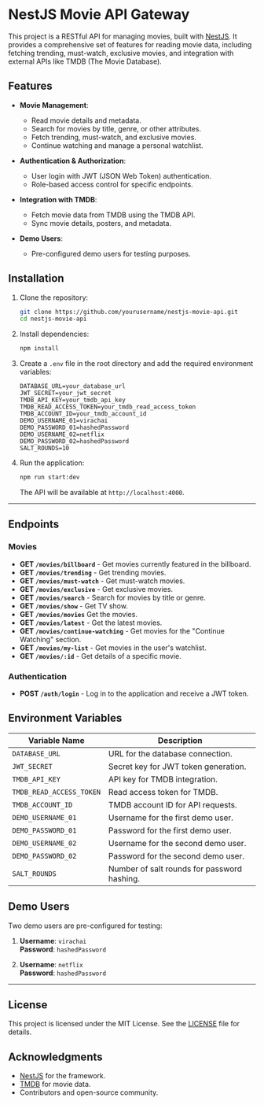 # NestJS Movie API Gateway

This project is a RESTful API for managing movies, built with [NestJS](https://nestjs.com/). It provides a comprehensive set of features for reading movie data, including fetching trending, must-watch, exclusive movies, and integration with external APIs like TMDB (The Movie Database).

## Features

- **Movie Management**:

  - Read movie details and metadata.
  - Search for movies by title, genre, or other attributes.
  - Fetch trending, must-watch, and exclusive movies.
  - Continue watching and manage a personal watchlist.

- **Authentication & Authorization**:

  - User login with JWT (JSON Web Token) authentication.
  - Role-based access control for specific endpoints.

- **Integration with TMDB**:

  - Fetch movie data from TMDB using the TMDB API.
  - Sync movie details, posters, and metadata.

- **Demo Users**:
  - Pre-configured demo users for testing purposes.

## Installation

1. Clone the repository:

   ```bash
   git clone https://github.com/yourusername/nestjs-movie-api.git
   cd nestjs-movie-api
   ```

2. Install dependencies:

   ```bash
   npm install
   ```

3. Create a `.env` file in the root directory and add the required environment variables:

   ```env
   DATABASE_URL=your_database_url
   JWT_SECRET=your_jwt_secret
   TMDB_API_KEY=your_tmdb_api_key
   TMDB_READ_ACCESS_TOKEN=your_tmdb_read_access_token
   TMDB_ACCOUNT_ID=your_tmdb_account_id
   DEMO_USERNAME_01=virachai
   DEMO_PASSWORD_01=hashedPassword
   DEMO_USERNAME_02=netflix
   DEMO_PASSWORD_02=hashedPassword
   SALT_ROUNDS=10
   ```

4. Run the application:

   ```bash
   npm run start:dev
   ```

   The API will be available at `http://localhost:4000`.

---

## Endpoints

### Movies

- **GET `/movies/billboard`** - Get movies currently featured in the billboard.
- **GET `/movies/trending`** - Get trending movies.
- **GET `/movies/must-watch`** - Get must-watch movies.
- **GET `/movies/exclusive`** - Get exclusive movies.
- **GET `/movies/search`** - Search for movies by title or genre.
- **GET `/movies/show`** - Get TV show.
- **GET `/movies/movies`** Get the movies.
- **GET `/movies/latest`** - Get the latest movies.
- **GET `/movies/continue-watching`** - Get movies for the "Continue Watching" section.
- **GET `/movies/my-list`** - Get movies in the user's watchlist.
- **GET `/movies/:id`** - Get details of a specific movie.

### Authentication

- **POST `/auth/login`** - Log in to the application and receive a JWT token.

## Environment Variables

| Variable Name            | Description                                 |
| ------------------------ | ------------------------------------------- |
| `DATABASE_URL`           | URL for the database connection.            |
| `JWT_SECRET`             | Secret key for JWT token generation.        |
| `TMDB_API_KEY`           | API key for TMDB integration.               |
| `TMDB_READ_ACCESS_TOKEN` | Read access token for TMDB.                 |
| `TMDB_ACCOUNT_ID`        | TMDB account ID for API requests.           |
| `DEMO_USERNAME_01`       | Username for the first demo user.           |
| `DEMO_PASSWORD_01`       | Password for the first demo user.           |
| `DEMO_USERNAME_02`       | Username for the second demo user.          |
| `DEMO_PASSWORD_02`       | Password for the second demo user.          |
| `SALT_ROUNDS`            | Number of salt rounds for password hashing. |

## Demo Users

Two demo users are pre-configured for testing:

1. **Username**: `virachai`  
   **Password**: `hashedPassword`

2. **Username**: `netflix`  
   **Password**: `hashedPassword`

---

## License

This project is licensed under the MIT License. See the [LICENSE](LICENSE) file for details.

## Acknowledgments

- [NestJS](https://nestjs.com/) for the framework.
- [TMDB](https://www.themoviedb.org/) for movie data.
- Contributors and open-source community.
